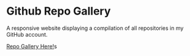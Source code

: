 # Github Repo Gallery

A responsive website displaying a  compilation of all repositories in my GitHub account.

<a href="https://lee77carter.github.io/github-repo-gallery-main/" target="_blank">Repo Gallery Here!</a>s